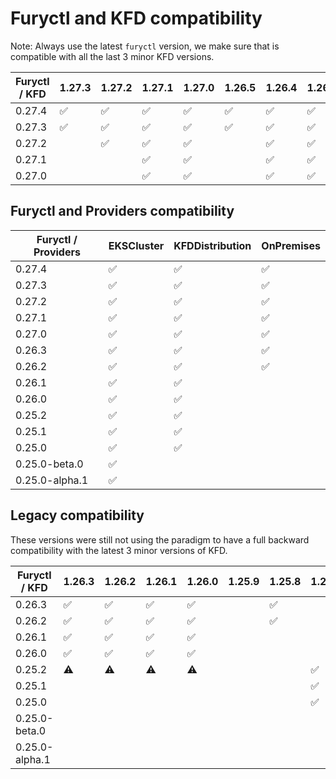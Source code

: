 # Furyctl and KFD compatibility

Note: Always use the latest `furyctl` version, we make sure that is compatible with all the last 3 minor KFD versions.

| Furyctl / KFD | 1.27.3             | 1.27.2             | 1.27.1             | 1.27.0             | 1.26.5             | 1.26.4             | 1.26.3             | 1.25.10            | 1.25.9             | 1.25.8             |
| ------------- | ------------------ | ------------------ | ------------------ | ------------------ | ------------------ | ------------------ | ------------------ | ------------------ | ------------------ | ------------------ |
| 0.27.4        | :white_check_mark: | :white_check_mark: | :white_check_mark: | :white_check_mark: | :white_check_mark: | :white_check_mark: | :white_check_mark: | :white_check_mark: | :white_check_mark: | :white_check_mark: |
| 0.27.3        | :white_check_mark: | :white_check_mark: | :white_check_mark: | :white_check_mark: | :white_check_mark: | :white_check_mark: | :white_check_mark: | :white_check_mark: | :white_check_mark: | :white_check_mark: |
| 0.27.2        |                    | :white_check_mark: | :white_check_mark: | :white_check_mark: |                    | :white_check_mark: | :white_check_mark: |                    | :white_check_mark: | :white_check_mark: |
| 0.27.1        |                    |                    | :white_check_mark: | :white_check_mark: |                    | :white_check_mark: | :white_check_mark: |                    | :white_check_mark: | :white_check_mark: |
| 0.27.0        |                    |                    | :white_check_mark: | :white_check_mark: |                    | :white_check_mark: | :white_check_mark: |                    | :white_check_mark: | :white_check_mark: |

## Furyctl and Providers compatibility

| Furyctl / Providers | EKSCluster         | KFDDistribution    | OnPremises         |
| ------------------- | ------------------ | ------------------ | ------------------ |
| 0.27.4              | :white_check_mark: | :white_check_mark: | :white_check_mark: |
| 0.27.3              | :white_check_mark: | :white_check_mark: | :white_check_mark: |
| 0.27.2              | :white_check_mark: | :white_check_mark: | :white_check_mark: |
| 0.27.1              | :white_check_mark: | :white_check_mark: | :white_check_mark: |
| 0.27.0              | :white_check_mark: | :white_check_mark: | :white_check_mark: |
| 0.26.3              | :white_check_mark: | :white_check_mark: | :white_check_mark: |
| 0.26.2              | :white_check_mark: | :white_check_mark: | :white_check_mark: |
| 0.26.1              | :white_check_mark: | :white_check_mark: |                    |
| 0.26.0              | :white_check_mark: | :white_check_mark: |                    |
| 0.25.2              | :white_check_mark: | :white_check_mark: |                    |
| 0.25.1              | :white_check_mark: | :white_check_mark: |                    |
| 0.25.0              | :white_check_mark: | :white_check_mark: |                    |
| 0.25.0-beta.0       | :white_check_mark: |                    |                    |
| 0.25.0-alpha.1      | :white_check_mark: |                    |                    |

## Legacy compatibility

These versions were still not using the paradigm to have a full backward compatibility with the latest 3 minor versions of KFD.

| Furyctl / KFD  | 1.26.3             | 1.26.2             | 1.26.1             | 1.26.0             | 1.25.9             | 1.25.8             | 1.25.7             | 1.25.6             | 1.25.5             | 1.25.4             | 1.25.3             | 1.25.2             |
| -------------- | ------------------ | ------------------ | ------------------ | ------------------ | ------------------ | ------------------ | ------------------ | ------------------ | ------------------ | ------------------ | ------------------ | ------------------ |
| 0.26.3         | :white_check_mark: | :white_check_mark: | :white_check_mark: | :white_check_mark: |                    | :white_check_mark: |                    |                    |                    |                    |                    |                    |
| 0.26.2         | :white_check_mark: | :white_check_mark: | :white_check_mark: | :white_check_mark: |                    | :white_check_mark: |                    |                    |                    |                    |                    |                    |
| 0.26.1         | :white_check_mark: | :white_check_mark: | :white_check_mark: | :white_check_mark: |                    |                    |                    |                    |                    |                    |                    |                    |
| 0.26.0         | :white_check_mark: | :white_check_mark: | :white_check_mark: | :white_check_mark: |                    |                    |                    |                    |                    |                    |                    |                    |
| 0.25.2         | :warning:          | :warning:          | :warning:          | :warning:          |                    |                    | :white_check_mark: | :white_check_mark: | :white_check_mark: | :white_check_mark: |                    |                    |
| 0.25.1         |                    |                    |                    |                    |                    |                    | :white_check_mark: | :white_check_mark: | :white_check_mark: | :white_check_mark: |                    |                    |
| 0.25.0         |                    |                    |                    |                    |                    |                    | :white_check_mark: | :white_check_mark: | :white_check_mark: | :white_check_mark: |                    |                    |
| 0.25.0-beta.0  |                    |                    |                    |                    |                    |                    |                    |                    |                    |                    | :white_check_mark: |                    |
| 0.25.0-alpha.1 |                    |                    |                    |                    |                    |                    |                    |                    |                    |                    |                    | :white_check_mark: |
